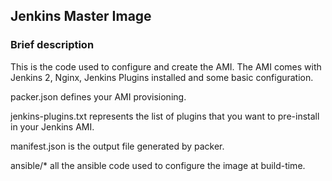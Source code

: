 ## Jenkins Master Image

### Brief description

This is the code used to configure and create the AMI.
The AMI comes with Jenkins 2, Nginx, Jenkins Plugins installed and some basic configuration.

packer.json defines your AMI provisioning.

jenkins-plugins.txt represents the list of plugins that you want to pre-install in your Jenkins AMI.

manifest.json is the output file generated by packer.

ansible/* all the ansible code used to configure the image at build-time.